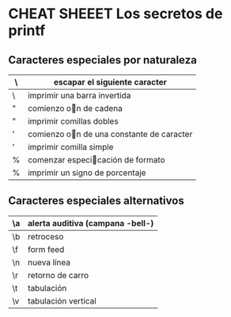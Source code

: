 # CHEAT SHEEET Los secretos de printf

## Caracteres especiales por naturaleza

\         | escapar el siguiente caracter
--------- | ------------------------------
\\        | imprimir una barra invertida
"         | comienzo on de cadena
\"        | imprimir comillas dobles
'         | comienzo on de una constante de caracter
\'        | imprimir comilla simple
%         | comenzar especicación de formato
\%        |imprimir un signo de porcentaje


## Caracteres especiales alternativos

\a |alerta auditiva (campana -bell-)
-- | ----------------
\b |retroceso
\f |form feed
\n |nueva línea
\r |retorno de carro
\t |tabulación
\v |tabulación vertical
